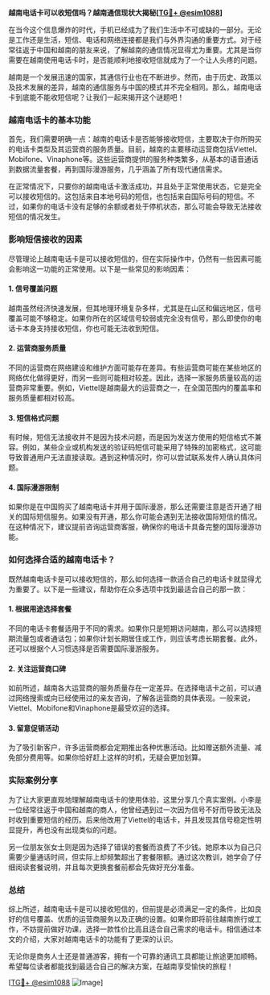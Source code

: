 **越南电话卡可以收短信吗？越南通信现状大揭秘[[TG💪+ @esim1088](https://t.me/s/esim1088)]**

在当今这个信息爆炸的时代，手机已经成为了我们生活中不可或缺的一部分。无论是工作还是生活，短信、电话和网络连接都是我们与外界沟通的重要方式。对于经常往返于中国和越南的朋友来说，了解越南的通信情况显得尤为重要。尤其是当你需要在越南使用电话卡时，是否能顺利地接收短信就成为了一个让人头疼的问题。

越南是一个发展迅速的国家，其通信行业也在不断进步。然而，由于历史、政策以及技术发展的差异，越南的通信服务与中国的模式并不完全相同。那么，越南电话卡到底能不能收短信呢？让我们一起来揭开这个谜题吧！

### 越南电话卡的基本功能

首先，我们需要明确一点：越南的电话卡是否能够接收短信，主要取决于你所购买的电话卡类型及其运营商的服务质量。目前，越南的主要移动运营商包括Viettel、Mobifone、Vinaphone等。这些运营商提供的服务种类繁多，从基本的语音通话到数据流量套餐，再到国际漫游服务，几乎涵盖了所有现代通信需求。

在正常情况下，只要你的越南电话卡激活成功，并且处于正常使用状态，它是完全可以接收短信的。这包括来自本地号码的短信，也包括来自国际号码的短信。不过，如果你的电话卡没有足够的余额或者处于停机状态，那么可能会导致无法接收短信的情况发生。

### 影响短信接收的因素

尽管理论上越南电话卡是可以接收短信的，但在实际操作中，仍然有一些因素可能会影响这一功能的正常使用。以下是一些常见的影响因素：

#### 1. **信号覆盖问题**
越南虽然经济快速发展，但其地理环境复杂多样，尤其是在山区和偏远地区，信号覆盖可能不够稳定。如果你所在的区域信号较弱或完全没有信号，那么即使你的电话卡本身支持接收短信，你也可能无法收到短信。

#### 2. **运营商服务质量**
不同的运营商在网络建设和维护方面可能存在差异。有些运营商可能在某些地区的网络优化做得更好，而另一些则可能相对较差。因此，选择一家服务质量较高的运营商非常重要。例如，Viettel是越南最大的运营商之一，在全国范围内的覆盖率和服务质量都相对较高。

#### 3. **短信格式问题**
有时候，短信无法接收并不是因为技术问题，而是因为发送方使用的短信格式不兼容。例如，某些企业或机构发送的验证码短信可能采用了特殊的加密格式，这可能导致普通用户无法直接读取。遇到这种情况时，你可以尝试联系发件人确认具体问题。

#### 4. **国际漫游限制**
如果你是在中国购买了越南电话卡并用于国际漫游，那么还需要注意是否开通了相关的国际短信服务。如果没有开通，那么你可能会遇到无法接收国际短信的情况。在这种情况下，建议提前咨询运营商客服，确保你的电话卡具备完整的国际漫游功能。

### 如何选择合适的越南电话卡？

既然越南电话卡是可以接收短信的，那么如何选择一款适合自己的电话卡就显得尤为重要了。以下是一些建议，帮助你在众多选项中找到最适合自己的那一款：

#### 1. **根据用途选择套餐**
不同的电话卡套餐适用于不同的需求。如果你只是短期访问越南，那么可以选择短期流量包或者通话包；如果你计划长期居住或工作，则应该考虑长期套餐。此外，还可以根据个人习惯选择是否需要国际漫游服务。

#### 2. **关注运营商口碑**
如前所述，越南各大运营商的服务质量存在一定差异。在选择电话卡之前，可以通过网络搜索或向已经使用过的亲友咨询，了解各运营商的具体表现。一般来说，Viettel、Mobifone和Vinaphone是最受欢迎的选择。

#### 3. **留意促销活动**
为了吸引新客户，许多运营商都会定期推出各种优惠活动。比如赠送额外流量、减免部分费用等。如果你恰好赶上这样的时机，无疑会更加划算。

### 实际案例分享

为了让大家更直观地理解越南电话卡的使用体验，这里分享几个真实案例。小李是一位经常往返于中国和越南的商人，他曾经遇到过一次因为信号不好而导致无法及时收到重要短信的经历。后来他改用了Viettel的电话卡，并且发现其信号稳定性明显提升，再也没有出现类似的问题。

另一位朋友张女士则是因为选择了错误的套餐而浪费了不少钱。她原本以为自己只需要少量通话时间，但实际上却频繁超出了套餐限额。通过这次教训，她学会了仔细阅读套餐说明，并且每次更换套餐前都会先做好充分准备。

### 总结

综上所述，越南电话卡是可以接收短信的，但前提是必须满足一定的条件，比如良好的信号覆盖、优质的运营商服务以及正确的设置。如果你即将前往越南旅行或工作，不妨提前做好功课，选择一款性价比高且适合自己需求的电话卡。相信通过本文的介绍，大家对越南电话卡的功能有了更深的认识。

无论你是商务人士还是普通游客，拥有一个可靠的通讯工具都能让旅途更加顺畅。希望每位读者都能找到最适合自己的解决方案，在越南享受愉快的旅程！

[[TG💪+ @esim1088](https://t.me/s/esim1088) ![Image](https://i.postimg.cc/4NQfJmqS/Snipaste-2025-05-13-00-14-12.png)]